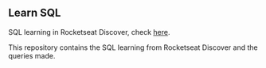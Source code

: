 ## Learn SQL 

SQL learning in Rocketseat Discover, check [here](https://app.rocketseat.com.br/discover-2022/course/sql/introducao-6/overview-do-curso). 

This repository contains the SQL learning from Rocketseat Discover and the queries made. 